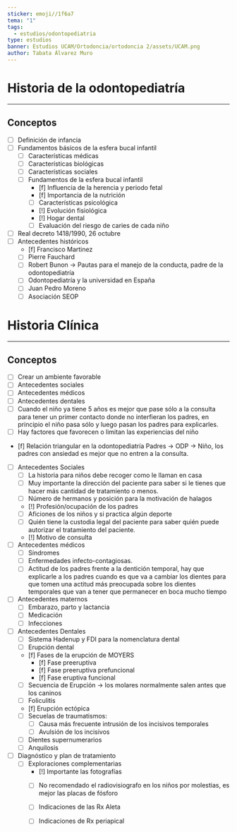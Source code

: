```yaml
---
sticker: emoji//1f6a7
tema: "1"
tags:
  - estudios/odontopediatria
type: estudios
banner: Estudios UCAM/Ortodoncia/ortodoncia 2/assets/UCAM.png
author: Tabata Álvarez Muro
---
```

# Historia de la odontopediatría
___
## Conceptos
- [ ] Definición de infancia
- [ ] Fundamentos básicos de la esfera bucal infantil
	- [ ] Características médicas
	- [ ] Características biológicas
	- [ ] Características sociales
	- [ ] Fundamentos de la esfera bucal infantil
		- [f] Influencia de la herencia y periodo fetal
		- [f] Importancia de la nutrición
		- [ ] Características psicológica
		- [!] Evolución fisiológica
		- [!] Hogar dental
		- [ ] Evaluación del riesgo de caries de cada niño 
- [ ] Real decreto 1418/1990, 26 octubre
- [ ] Antecedentes históricos
	- [f] Francisco Martinez
	- [ ] Pierre Fauchard
	- [ ] Robert Bunon -> Pautas para el manejo de la conducta, padre de la odontopediatría 
	- [ ] Odontopediatría y la universidad en España 
	- [ ] Juan Pedro Moreno
	- [ ] Asociación SEOP

# Historia Clínica
___
## Conceptos
- [ ] Crear un ambiente favorable 
- [ ] Antecedentes sociales
- [ ] Antecedentes médicos
- [ ] Antecedentes dentales
- [ ] Cuando el niño ya tiene 5 años es mejor que pase sólo a la consulta para tener un primer contacto donde no interfieran los padres, en principio el niño pasa sólo y luego pasan los padres para explicarles.
- [ ] Hay factores que favorecen o limitan las experiencias del niño 
- [f] Relación triangular en la odontopediatría Padres -> ODP -> Niño, los padres con ansiedad es mejor que no entren a la consulta.
- [ ] Antecedentes Sociales
	- [ ] La historia para niños debe recoger como le llaman en casa
	- [ ] Muy importante la dirección del paciente para saber si le tienes que hacer más cantidad de tratamiento o menos.
	- [ ] Número de hermanos y posición para la motivación de halagos
	- [!] Profesión/ocupación de los padres 
	- [ ] Aficiones de los niños y si practica algún deporte
	- [ ] Quién tiene la custodia legal del paciente para saber quién puede autorizar el tratamiento del paciente.
	- [!] Motivo de consulta
- [ ] Antecedentes médicos
	- [ ] Síndromes
	- [ ] Enfermedades infecto-contagiosas.
	- [ ] Actitud de los padres frente a la dentición temporal, hay que explicarle a los padres cuando es que va a cambiar los dientes para que tomen una actitud más preocupada sobre los dientes temporales que van a tener que permanecer en boca mucho tiempo
- [ ] Antecedentes maternos
	- [ ] Embarazo, parto y lactancia
	- [ ] Medicación 
	- [ ] Infecciones 
- [ ] Antecedentes Dentales
	- [ ] Sistema Hadenup y FDI para la nomenclatura dental
	- [ ] Erupción dental 
	- [f] Fases de la erupción de MOYERS
		- [f] Fase preeruptiva
		- [f] Fase preeruptiva prefuncional
		- [f] Fase eruptiva funcional
	- [ ] Secuencia de Erupción -> los molares normalmente salen antes que los caninos
	- [ ] Foliculitis 
	- [f] Erupción ectópica  
	- [ ] Secuelas de traumatismos: 
		- [ ] Causa más frecuente intrusión de los incisivos temporales
		- [ ] Avulsión de los incisivos
	- [ ] Dientes supernumerarios
	- [ ] Anquilosis
- [ ] Diagnóstico y plan de tratamiento
	- [ ] Exploraciones complementarias
		- [!] Importante las fotografías
		- [ ] No recomendado el radiovisiografo en los niños por molestias, es mejor las placas de fósforo
		- [ ] Indicaciones de las Rx Aleta
		- [ ] Indicaciones de Rx periapical

